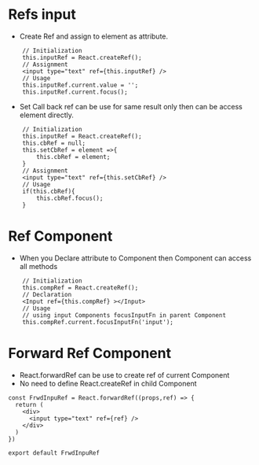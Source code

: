 # Refs input
* Create Ref and assign to element as attribute.
```JSX
    // Initialization
    this.inputRef = React.createRef();
    // Assignment
    <input type="text" ref={this.inputRef} />
    // Usage
    this.inputRef.current.value = '';
    this.inputRef.current.focus();
```
* Set Call back ref can be use for same result only then can be access element directly.
```JSX
    // Initialization
    this.inputRef = React.createRef();
    this.cbRef = null;
    this.setCbRef = element =>{
        this.cbRef = element;
    }
    // Assignment
    <input type="text" ref={this.setCbRef} />
    // Usage
    if(this.cbRef){
        this.cbRef.focus();
    }
```
# Ref Component 
* When you Declare attribute to Component then Component can access all methods

```JSX
    // Initialization
    this.compRef = React.createRef();
    // Declaration
    <Input ref={this.compRef} ></Input>
    // Usage 
    // using input Components focusInputFn in parent Component
    this.compRef.current.focusInputFn('input');
```

# Forward Ref Component
* React.forwardRef can be use to create ref of current Component
* No need to define React.createRef in child Component

```JSX
const FrwdInpuRef = React.forwardRef((props,ref) => {
  return (
    <div>
      <input type="text" ref={ref} />
    </div>
  )
})

export default FrwdInpuRef
```